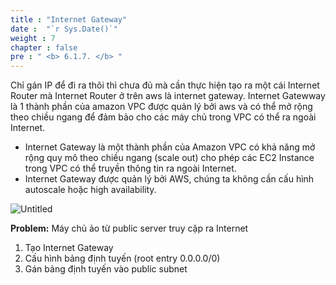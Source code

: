 ```yaml
---
title : "Internet Gateway"
date :  "`r Sys.Date()`" 
weight : 7
chapter : false
pre : " <b> 6.1.7. </b> "
---
```


Chỉ gán IP để đi ra thôi thì chưa đủ mà cần thực hiện tạo ra một cái Internet Router mà Internet Router ở trên aws là internet gateway. Internet Gatewway là 1 thành phần của amazon VPC được quản lý bởi aws và có thể mở rộng theo chiều ngang để đảm bảo cho các máy chủ trong VPC có thể ra ngoài Internet.

- Internet Gateway là một thành phần của Amazon VPC có khả năng mở rộng quy mô theo chiều ngang (scale out) cho phép các EC2 Instance trong VPC có thể truyền thông tin ra ngoài Internet.
- Internet Gateway được quản lý bởi AWS, chúng ta không cần cấu hình autoscale hoặc high availability.

![Untitled](/images/5/004.png)

**Problem:** Máy chủ ảo từ public server truy cập ra Internet

1. Tạo Internet Gateway 
2. Cấu hình bảng định tuyến (root entry 0.0.0.0/0) 
3. Gán bảng định tuyến vào public subnet 